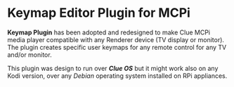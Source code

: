 # Keymap Editor Plugin for MCPi

**Keymap Plugin** has been adopted and redesigned to make Clue MCPi 
media player compatible with any Renderer device (TV display or monitor). 
The plugin creates specific user keymaps for any remote control for any 
TV and/or monitor.
 
This plugin was design to run over ___Clue OS___ but it might work also 
on any Kodi version, over any _Debian_ operating system installed on RPi 
appliances.

